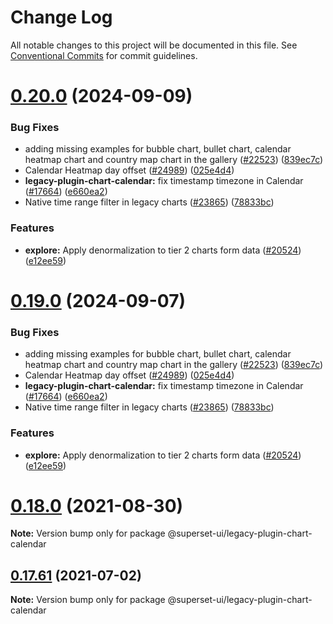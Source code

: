 # Change Log

All notable changes to this project will be documented in this file.
See [Conventional Commits](https://conventionalcommits.org) for commit guidelines.

# [0.20.0](https://github.com/apache/superset/compare/v2021.41.0...v0.20.0) (2024-09-09)

### Bug Fixes

- adding missing examples for bubble chart, bullet chart, calendar heatmap chart and country map chart in the gallery ([#22523](https://github.com/apache/superset/issues/22523)) ([839ec7c](https://github.com/apache/superset/commit/839ec7ceacc66c65928fd0ddead2b014db3d5563))
- Calendar Heatmap day offset ([#24989](https://github.com/apache/superset/issues/24989)) ([025e4d4](https://github.com/apache/superset/commit/025e4d4772e778097da7b9e1675782b73eaa887c))
- **legacy-plugin-chart-calendar:** fix timestamp timezone in Calendar ([#17664](https://github.com/apache/superset/issues/17664)) ([e660ea2](https://github.com/apache/superset/commit/e660ea25331b092ecb5976254abfc45a413f07d5))
- Native time range filter in legacy charts ([#23865](https://github.com/apache/superset/issues/23865)) ([78833bc](https://github.com/apache/superset/commit/78833bcc3068968ac62959dd541afd00c7e11c24))

### Features

- **explore:** Apply denormalization to tier 2 charts form data ([#20524](https://github.com/apache/superset/issues/20524)) ([e12ee59](https://github.com/apache/superset/commit/e12ee59b13822241dca8d8015f1222c477edd4f3))

# [0.19.0](https://github.com/apache/superset/compare/v2021.41.0...v0.19.0) (2024-09-07)

### Bug Fixes

- adding missing examples for bubble chart, bullet chart, calendar heatmap chart and country map chart in the gallery ([#22523](https://github.com/apache/superset/issues/22523)) ([839ec7c](https://github.com/apache/superset/commit/839ec7ceacc66c65928fd0ddead2b014db3d5563))
- Calendar Heatmap day offset ([#24989](https://github.com/apache/superset/issues/24989)) ([025e4d4](https://github.com/apache/superset/commit/025e4d4772e778097da7b9e1675782b73eaa887c))
- **legacy-plugin-chart-calendar:** fix timestamp timezone in Calendar ([#17664](https://github.com/apache/superset/issues/17664)) ([e660ea2](https://github.com/apache/superset/commit/e660ea25331b092ecb5976254abfc45a413f07d5))
- Native time range filter in legacy charts ([#23865](https://github.com/apache/superset/issues/23865)) ([78833bc](https://github.com/apache/superset/commit/78833bcc3068968ac62959dd541afd00c7e11c24))

### Features

- **explore:** Apply denormalization to tier 2 charts form data ([#20524](https://github.com/apache/superset/issues/20524)) ([e12ee59](https://github.com/apache/superset/commit/e12ee59b13822241dca8d8015f1222c477edd4f3))

# [0.18.0](https://github.com/apache-superset/superset-ui/compare/v0.17.87...v0.18.0) (2021-08-30)

**Note:** Version bump only for package @superset-ui/legacy-plugin-chart-calendar

## [0.17.61](https://github.com/apache-superset/superset-ui/compare/v0.17.60...v0.17.61) (2021-07-02)

**Note:** Version bump only for package @superset-ui/legacy-plugin-chart-calendar
